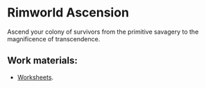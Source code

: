 # Rimworld Ascension
Ascend your colony of survivors from the primitive savagery to the magnificence of transcendence.

## Work materials:
*	[Worksheets](https://docs.google.com/spreadsheets/d/1Rr0vBvty8z7z2wcF8iHda9pWV91W3ey816_4uPtw7BY/edit?usp=sharing "Design plan and schedules").